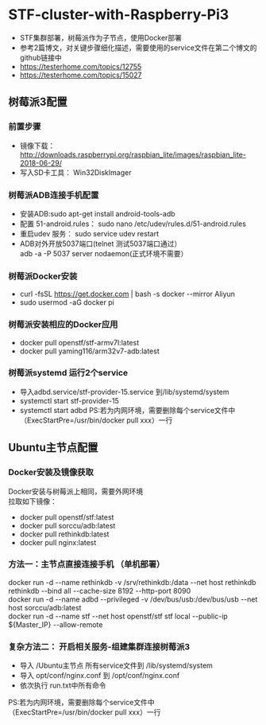 # STF-cluster-with-Raspberry-Pi3
- STF集群部署，树莓派作为子节点，使用Docker部署
- 参考2篇博文，对关键步骤细化描述，需要使用的service文件在第二个博文的github链接中
- https://testerhome.com/topics/12755
- https://testerhome.com/topics/15027
## 树莓派3配置
### 前置步骤
- 镜像下载： http://downloads.raspberrypi.org/raspbian_lite/images/raspbian_lite-2018-06-29/
- 写入SD卡工具： Win32DiskImager

### 树莓派ADB连接手机配置
- 安装ADB:sudo apt-get install android-tools-adb
- 配置 51-android.rules：
sudo nano /etc/udev/rules.d/51-android.rules
- 重启udev 服务：
sudo service udev restart
- ADB对外开放5037端口(telnet 测试5037端口通过）  
adb -a -P 5037 server nodaemon(正式环境不需要）

### 树莓派Docker安装
- curl -fsSL https://get.docker.com | bash -s docker --mirror Aliyun
- sudo usermod -aG docker pi

### 树莓派安装相应的Docker应用
- docker pull openstf/stf-armv7l:latest
- docker pull yaming116/arm32v7-adb:latest
### 树莓派systemd 运行2个service
- 导入adbd.service/stf-provider-15.service 到/lib/systemd/system
- systemctl start stf-provider-15
- systemctl start adbd
PS:若为内网环境，需要删除每个service文件中 （ExecStartPre=/usr/bin/docker pull xxx）一行

## Ubuntu主节点配置
### Docker安装及镜像获取
Docker安装与树莓派上相同，需要外网环境  
拉取如下镜像：  
- docker pull openstf/stf:latest  
- docker pull sorccu/adb:latest   
- docker pull rethinkdb:latest   
- docker pull nginx:latest  

### 方法一：主节点直接连接手机 （单机部署）
docker run -d --name rethinkdb -v /srv/rethinkdb:/data --net host rethinkdb rethinkdb --bind all --cache-size 8192 --http-port 8090  
docker run -d --name adbd --privileged -v /dev/bus/usb:/dev/bus/usb --net host sorccu/adb:latest  
docker run -d --name stf --net host openstf/stf stf local --public-ip ${Master_IP} --allow-remote

### 复杂方法二： 开启相关服务-组建集群连接树莓派3
- 导入 /Ubuntu主节点 所有service文件到 /lib/systemd/system  
- 导入 opt/conf/nginx.conf 到 /opt/conf/nginx.conf  
- 依次执行 run.txt中所有命令

PS:若为内网环境，需要删除每个service文件中 （ExecStartPre=/usr/bin/docker pull xxx）一行
